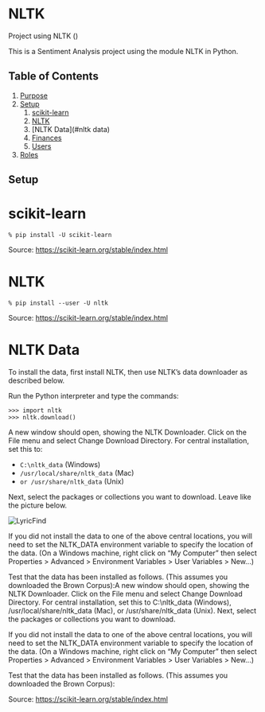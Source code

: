 # NLTK

Project using NLTK ()

This is a Sentiment Analysis project using the module NLTK in Python.

## Table of Contents
1. [Purpose](#purpose)
1. [Setup](#setup) 
	1. [scikit-learn](#scikit-learn)
	1. [NLTK](#nltk)
	1. [NLTK Data](#nltk data)
	1. [Finances](#finance-permissions)
	1. [Users](#users-permissions)
1. [Roles](#roles)

## Setup

# scikit-learn
```% pip install -U scikit-learn```

Source: https://scikit-learn.org/stable/index.html

# NLTK
```% pip install --user -U nltk```

Source: https://scikit-learn.org/stable/index.html

# NLTK Data

To install the data, first install NLTK, then use NLTK’s data downloader as described below. 

Run the Python interpreter and type the commands:

```
>>> import nltk
>>> nltk.download()
```

A new window should open, showing the NLTK Downloader. Click on the File menu and select Change Download Directory. For central installation, set this to:

- ```C:\nltk_data``` (Windows)
- ```/usr/local/share/nltk_data``` (Mac) 
- ```or /usr/share/nltk_data``` (Unix)

Next, select the packages or collections you want to download. Leave like the picture below.

![LyricFind](/resources/01.png)

If you did not install the data to one of the above central locations, you will need to set the NLTK_DATA environment variable to specify the location of the data. (On a Windows machine, right click on “My Computer” then select Properties > Advanced > Environment Variables > User Variables > New...)

Test that the data has been installed as follows. (This assumes you downloaded the Brown Corpus):A new window should open, showing the NLTK Downloader. Click on the File menu and select Change Download Directory. For central installation, set this to C:\nltk_data (Windows), /usr/local/share/nltk_data (Mac), or /usr/share/nltk_data (Unix). Next, select the packages or collections you want to download.

If you did not install the data to one of the above central locations, you will need to set the NLTK_DATA environment variable to specify the location of the data. (On a Windows machine, right click on “My Computer” then select Properties > Advanced > Environment Variables > User Variables > New...)

Test that the data has been installed as follows. (This assumes you downloaded the Brown Corpus):

Source: https://scikit-learn.org/stable/index.html

